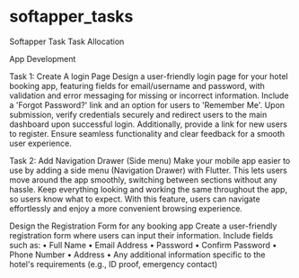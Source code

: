 # softapper_tasks
Softapper Task
Task Allocation

App Development

Task 1: Create A login Page
Design a user-friendly login page for your hotel booking app, featuring fields for email/username
and password, with validation and error messaging for missing or incorrect information. Include a
'Forgot Password?' link and an option for users to 'Remember Me'. Upon submission, verify
credentials securely and redirect users to the main dashboard upon successful login. Additionally,
provide a link for new users to register. Ensure seamless functionality and clear feedback for a
smooth user experience.

Task 2: Add Navigation Drawer (Side menu)
Make your mobile app easier to use by adding a side menu (Navigation Drawer) with Flutter. This
lets users move around the app smoothly, switching between sections without any hassle. Keep
everything looking and working the same throughout the app, so users know what to expect. With
this feature, users can navigate effortlessly and enjoy a more convenient browsing experience.

Design the Registration Form for any booking app
Create a user-friendly registration form where users can input their information. Include fields such
as:
• Full Name
• Email Address
• Password
• Confirm Password
• Phone Number
• Address
• Any additional information specific to the hotel's requirements (e.g., ID proof, emergency
contact)
